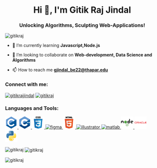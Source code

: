 
<!--
**gitikraj/gitikraj** is a ✨ _special_ ✨ repository because its `README.md` (this file) appears on your GitHub profile.



🔭 I’m currently working on React Projects.

👯 I’m looking to collaborate on Web-Development Projects.

🌱 I’m currently learning NODE.js, Data Structures & Algorithms.

💬 Ask me about Web-Development, Data Structures & Algorithms.

📫 How to reach me? Email - gjindal_be22@thapar.edu

Connect With Me!
-->

<h1 align="center">Hi 👋, I'm Gitik Raj Jindal</h1>
<h3 align="center">Unlocking Algorithms, Sculpting Web-Applications!</h3>

<p align="left"> <img src="https://komarev.com/ghpvc/?username=gitikraj&label=Profile%20views&color=0e75b6&style=flat" alt="gitikraj" /> </p>

- 🌱 I’m currently learning **Javascript,Node.js**

- 👯 I’m looking to collaborate on **Web-development, Data Science and Algorithms**

- 📫 How to reach me **gjindal_be22@thapar.edu**

<h3 align="left">Connect with me:</h3>
<p align="left">
<a href="https://linkedin.com/in/gitikrajjindal" target="blank"><img align="center" src="https://raw.githubusercontent.com/rahuldkjain/github-profile-readme-generator/master/src/images/icons/Social/linked-in-alt.svg" alt="gitikrajjindal" height="30" width="40" /></a>
<a href="https://instagram.com/gitikraj" target="blank"><img align="center" src="https://raw.githubusercontent.com/rahuldkjain/github-profile-readme-generator/master/src/images/icons/Social/instagram.svg" alt="gitikraj" height="30" width="40" /></a>
</p>

<h3 align="left">Languages and Tools:</h3>
<p align="left"> <a href="https://www.cprogramming.com/" target="_blank" rel="noreferrer"> <img src="https://raw.githubusercontent.com/devicons/devicon/master/icons/c/c-original.svg" alt="c" width="40" height="40"/> </a> <a href="https://www.w3schools.com/cpp/" target="_blank" rel="noreferrer"> <img src="https://raw.githubusercontent.com/devicons/devicon/master/icons/cplusplus/cplusplus-original.svg" alt="cplusplus" width="40" height="40"/> </a> <a href="https://www.w3schools.com/css/" target="_blank" rel="noreferrer"> <img src="https://raw.githubusercontent.com/devicons/devicon/master/icons/css3/css3-original-wordmark.svg" alt="css3" width="40" height="40"/> </a> <a href="https://www.figma.com/" target="_blank" rel="noreferrer"> <img src="https://www.vectorlogo.zone/logos/figma/figma-icon.svg" alt="figma" width="40" height="40"/> </a> <a href="https://www.w3.org/html/" target="_blank" rel="noreferrer"> <img src="https://raw.githubusercontent.com/devicons/devicon/master/icons/html5/html5-original-wordmark.svg" alt="html5" width="40" height="40"/> </a> <a href="https://www.adobe.com/in/products/illustrator.html" target="_blank" rel="noreferrer"> <img src="https://www.vectorlogo.zone/logos/adobe_illustrator/adobe_illustrator-icon.svg" alt="illustrator" width="40" height="40"/> </a> <a href="https://www.mathworks.com/" target="_blank" rel="noreferrer"> <img src="https://upload.wikimedia.org/wikipedia/commons/2/21/Matlab_Logo.png" alt="matlab" width="40" height="40"/> </a> <a href="https://nodejs.org" target="_blank" rel="noreferrer"> <img src="https://raw.githubusercontent.com/devicons/devicon/master/icons/nodejs/nodejs-original-wordmark.svg" alt="nodejs" width="40" height="40"/> </a> <a href="https://www.oracle.com/" target="_blank" rel="noreferrer"> <img src="https://raw.githubusercontent.com/devicons/devicon/master/icons/oracle/oracle-original.svg" alt="oracle" width="40" height="40"/> </a> <a href="https://www.python.org" target="_blank" rel="noreferrer"> <img src="https://raw.githubusercontent.com/devicons/devicon/master/icons/python/python-original.svg" alt="python" width="40" height="40"/> </a> </p>

<p><img align="left" src="https://github-readme-stats.vercel.app/api/top-langs?username=gitikraj&show_icons=true&locale=en&layout=compact" alt="gitikraj" /></p>

<p>&nbsp;<img align="center" src="https://github-readme-stats.vercel.app/api?username=gitikraj&show_icons=true&locale=en" alt="gitikraj" /></p>

<p><img align="center" src="https://github-readme-streak-stats.herokuapp.com/?user=gitikraj&" alt="gitikraj" /></p>
